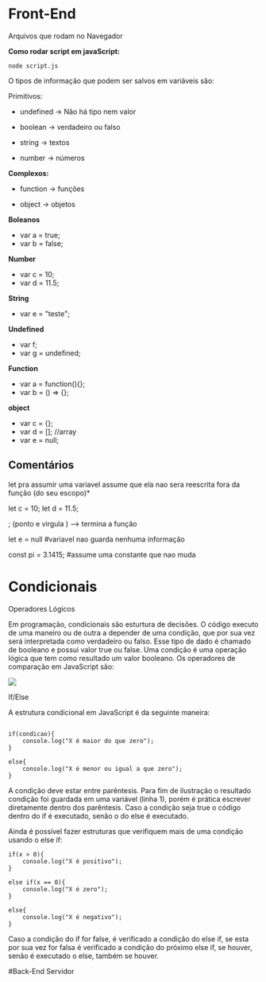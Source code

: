 # Front-End
Arquivos que rodam no Navegador

**Como rodar script em javaScript:**

```       
node script.js
```

O tipos de informação que podem ser salvos em variáveis são:

Primitivos:

- undefined -> Não há tipo nem valor

- boolean -> verdadeiro ou falso

- string -> textos

- number -> números

**Complexos:**

- function -> funções

- object -> objetos


**Boleanos**
- var a = true;
- var b = false;

**Number**
- var c = 10;
- var d = 11.5;

**String**
- var e = "teste";

**Undefined**
- var f;
- var g = undefined;

**Function**
- var a = function(){};
- var b = () => {};

**object**
- var c = {};
- var d = []; //array
- var e = null;



## Comentários 

let pra assumir uma variavel assume que ela nao sera reescrita fora da função (do seu escopo)*

let c = 10;
let d = 11.5;

; (ponto e virgula ) --> termina a função

let e = null #variavel nao guarda nenhuma informação

const pi = 3.1415; #assume uma constante que nao muda

#


# Condicionais

Operadores Lógicos

Em programação, condicionais são esturtura de decisões. O código executo de uma maneiro ou de outra a depender de uma condição, 
que por sua vez será interpretada como verdadeiro ou falso. Esse tipo de dado é chamado de booleano e possui valor true ou false. 
Uma condição é uma operação lógica que tem como resultado um valor booleano. Os operadores de comparação em JavaScript são:

![](../Imagem01.png)

If/Else

A estrutura condicional em JavaScript é da seguinte maneira:

```let condicao = x > 0;

if(condicao){
    console.log("X é maior do que zero");
}

else{
    console.log("X é menor ou igual a que zero");
}
```

A condição deve estar entre parêntesis. Para fim de ilustração o resultado condição foi guardada em uma variável (linha 1), porém é prática escrever diretamente dentro dos parêntesis. Caso a condição seja true o código dentro do if é executado, senão o do else é executado.

Ainda é possível fazer estruturas que verifiquem mais de uma condição usando o else if:

```
if(x > 0){
    console.log("X é positivo");
}

else if(x == 0){
    console.log("X é zero");
}

else{
    console.log("X é negativo");
}
```

Caso a condição do if for false, é verificado a condição do else if, se esta por sua vez for falsa é verificado a condição do próximo else if, se houver, senão é executado o else, também se houver.


#Back-End
Servidor